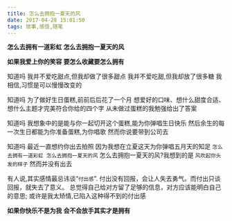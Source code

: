```yaml
---
title: 怎么去拥抱一夏天的风
date: 2017-04-28 15:01:50
tags: 琐事,感悟,随笔
---
```


**怎么去拥有一道彩虹**
**怎么去拥抱一夏天的风**
<!--more-->
**如果我爱上你的笑容**
**要怎么收藏要怎么拥有**

知道吗
我并不爱吃甜点,但我却做了很多甜点
我并不爱吃甜,但我却放了很多糖
我相信,习惯是可以慢慢改变的

知道吗
为了做好生日蛋糕,前前后后花了一个月
想爱好的口味、想什么甜度合适、想什么主题才完美符合你给的四个字
从未做过蛋糕的我勉强给出了答案

知道吗
我想象中的是能与你一起切开这个蛋糕,能为你弹唱生日快乐
然后余生的每一次生日都能为你准备蛋糕,为你唱歌
然而你说要带到公司去

知道吗
最近一直想约你出去拍照
因为我想在立夏这天为你弹唱五月天的知足
`怎么去拥有一道彩虹 怎么去拥抱一夏天的风`
怎么去拥抱一夏天的风?我想到的是 `风吹起你头发的样子`
然而并没有出去

有人说,其实感情最忌讳谈“`付出感`”.
付出没有回报，会让人失去勇气。而付出只谈回报，就失去了意义。
总觉得自己给对方留了足够的信息，对方应该能明白自己的意思;
或许是我太矫情,已陷入这种得不到的付出感

**如果你快乐不是为我**
**会不会放手其实才是拥有**
